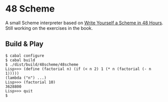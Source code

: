 # 48 Scheme

A small Scheme interpreter based on [Write Yourself a Scheme in 48 Hours](http://en.wikibooks.org/wiki/Write_Yourself_a_Scheme_in_48_Hours). Still working on the exercises in the book.

## Build & Play

```
$ cabal configure
$ cabal build
$ ./dist/build/48scheme/48scheme
Lisp>>> (define (factorial n) (if (< n 2) 1 (* n (factorial (- n 1)))))
(lambda ("n") ...)
Lisp>>> (factorial 10)
3628800
Lisp>>> quit
$
```
